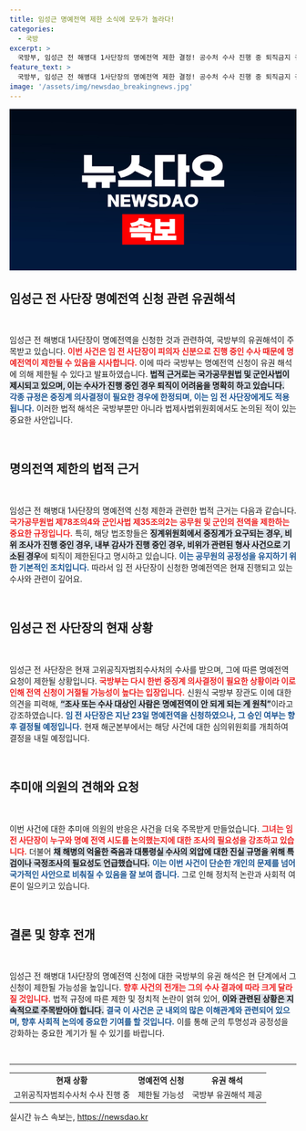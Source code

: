 ```yaml
---
title: 임성근 명예전역 제한 소식에 모두가 놀라다!
categories:
  - 국방
excerpt: >
  국방부, 임성근 전 해병대 1사단장의 명예전역 제한 결정! 공수처 수사 진행 중 퇴직금지 규정에 따라 전역 신청이 불가하다고 전해져. 추미애 의원은 특검 및 국정조사 촉구!
feature_text: >
  국방부, 임성근 전 해병대 1사단장의 명예전역 제한 결정! 공수처 수사 진행 중 퇴직금지 규정에 따라 전역 신청이 불가하다고 전해져. 추미애 의원은 특검 및 국정조사 촉구!
image: '/assets/img/newsdao_breakingnews.jpg'
---
```


<p><img src="/assets/img/newsdao_breakingnews.jpg" alt="cryptoinkorea 속보" /></p>

<h2 data-ke-size="size26">임성근 전 사단장 명예전역 신청 관련 유권해석</h2>

<p data-ke-size="size16">&nbsp;</p>

<p>임성근 전 해병대 1사단장이 명예전역을 신청한 것과 관련하여, 국방부의 유권해석이 주목받고 있습니다. <b><span style="color: #ee2323;">이번 사건은 임 전 사단장이 피의자 신분으로 진행 중인 수사 때문에 명예전역이 제한될 수 있음을 시사합니다.</span></b> 이에 따라 국방부는 명예전역 신청이 유권 해석에 의해 제한될 수 있다고 발표하였습니다. <b><span style="background-color: #21538527;">법적 근거로는 국가공무원법 및 군인사법이 제시되고 있으며, 이는 수사가 진행 중인 경우 퇴직이 어려움을 명확히 하고 있습니다.</span></b><br /><b><span style="color: #1a5490;">각종 규정은 중징계 의사결정이 필요한 경우에 한정되며, 이는 임 전 사단장에게도 적용됩니다.</span></b> 이러한 법적 해석은 국방부뿐만 아니라 법제사법위원회에서도 논의된 적이 있는 중요한 사안입니다.</p>

<p data-ke-size="size16">&nbsp;</p>

<h2 data-ke-size="size26">명의전역 제한의 법적 근거</h2>

<p data-ke-size="size16">&nbsp;</p>

<p>임성근 전 해병대 1사단장의 명예전역 신청 제한과 관련한 법적 근거는 다음과 같습니다. <b><span style="color: #ee2323;">국가공무원법 제78조의4와 군인사법 제35조의2는 공무원 및 군인의 전역을 제한하는 중요한 규정입니다.</span></b> 특히, 해당 법조항들은 <b><span style="background-color: #21538527;">징계위원회에서 중징계가 요구되는 경우, 비위 조사가 진행 중인 경우, 내부 감사가 진행 중인 경우, 비위가 관련된 형사 사건으로 기소된 경우</span></b>에 퇴직이 제한된다고 명시하고 있습니다. <b><span style="color: #1a5490;">이는 공무원의 공정성을 유지하기 위한 기본적인 조치입니다.</span></b> 따라서 임 전 사단장이 신청한 명예전역은 현재 진행되고 있는 수사와 관련이 깊어요.</p>

<p data-ke-size="size16">&nbsp;</p>

<h2 data-ke-size="size26">임성근 전 사단장의 현재 상황</h2>

<p data-ke-size="size16">&nbsp;</p>

<p>임성근 전 사단장은 현재 고위공직자범죄수사처의 수사를 받으며, 그에 따른 명예전역 요청이 제한될 상황입니다. <b><span style="color: #ee2323;">국방부는 다시 한번 중징계 의사결정이 필요한 상황이라 이로 인해 전역 신청이 거절될 가능성이 높다는 입장입니다.</span></b> 신원식 국방부 장관도 이에 대한 의견을 피력해, <b><span style="background-color: #21538527;">“조사 또는 수사 대상인 사람은 명예전역이 안 되게 되는 게 원칙”</span></b>이라고 강조하였습니다. <b><span style="color: #1a5490;">임 전 사단장은 지난 23일 명예전역을 신청하였으나, 그 승인 여부는 향후 결정될 예정입니다.</span></b> 현재 해군본부에서는 해당 사건에 대한 심의위원회를 개최하여 결정을 내릴 예정입니다.</p>

<p data-ke-size="size16">&nbsp;</p>

<h2 data-ke-size="size26">추미애 의원의 견해와 요청</h2>

<p data-ke-size="size16">&nbsp;</p>

<p>이번 사건에 대한 추미애 의원의 반응은 사건을 더욱 주목받게 만들었습니다. <b><span style="color: #ee2323;">그녀는 임 전 사단장이 누구와 명예 전역 시도를 논의했는지에 대한 조사의 필요성을 강조하고 있습니다.</span></b> 더불어 <b><span style="background-color: #21538527;">채 해병의 억울한 죽음과 대통령실 수사의 외압에 대한 진실 규명을 위해 특검이나 국정조사의 필요성도 언급했습니다.</span></b> <b><span style="color: #1a5490;">이는 이번 사건이 단순한 개인의 문제를 넘어 국가적인 사안으로 비춰질 수 있음을 잘 보여 줍니다.</span></b> 그로 인해 정치적 논란과 사회적 여론이 일으키고 있습니다.</p>

<p data-ke-size="size16">&nbsp;</p>

<h2 data-ke-size="size26">결론 및 향후 전개</h2>

<p data-ke-size="size16">&nbsp;</p>

<p>임성근 전 해병대 1사단장의 명예전역 신청에 대한 국방부의 유권 해석은 현 단계에서 그 신청이 제한될 가능성을 높입니다. <b><span style="color: #ee2323;">향후 사건의 전개는 그의 수사 결과에 따라 크게 달라질 것입니다.</span></b> 법적 규정에 따른 제한 및 정치적 논란이 얽혀 있어, <b><span style="background-color: #21538527;">이와 관련된 상황은 지속적으로 주목받아야 합니다.</span></b> <b><span style="color: #1a5490;">결국 이 사건은 군 내외의 많은 이해관계와 관련되어 있으며, 향후 사회적 논의에 중요한 기여를 할 것입니다.</span></b> 이를 통해 군의 투명성과 공정성을 강화하는 중요한 계기가 될 수 있기를 바랍니다.</p>

<p data-ke-size="size16">&nbsp;</p>

<hr>

<table style="width: 100%;">
  <tr>
    <td style="text-align: center; height: 17px;"><b>현재 상황</b></td>
    <td style="text-align: center; height: 17px;"><b>명예전역 신청</b></td>
    <td style="text-align: center; height: 17px;"><b>유권 해석</b></td>
  </tr>
  <tr>
    <td style="text-align: center; height: 17px;">고위공직자범죄수사처 수사 진행 중</td>
    <td style="text-align: center; height: 17px;">제한될 가능성</td>
    <td style="text-align: center; height: 17px;">국방부 유권해석 제공</td>
  </tr>
</table>
실시간 뉴스 속보는, <a href="https://newsdao.kr" rel="dofollow">https://newsdao.kr</a>



